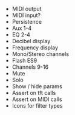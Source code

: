 - MIDI output
- MIDI input?
- Persistence
- Aux 1-4
- EQ 2-4
- Decibel display
- Frequency display
- Mono/Stereo channels
- Flash ES9
- Channels 9-16
- Mute
- Solo
- Show / hide params
- Assert on tft calls
- Assert on MIDI calls
- Icons for filter types